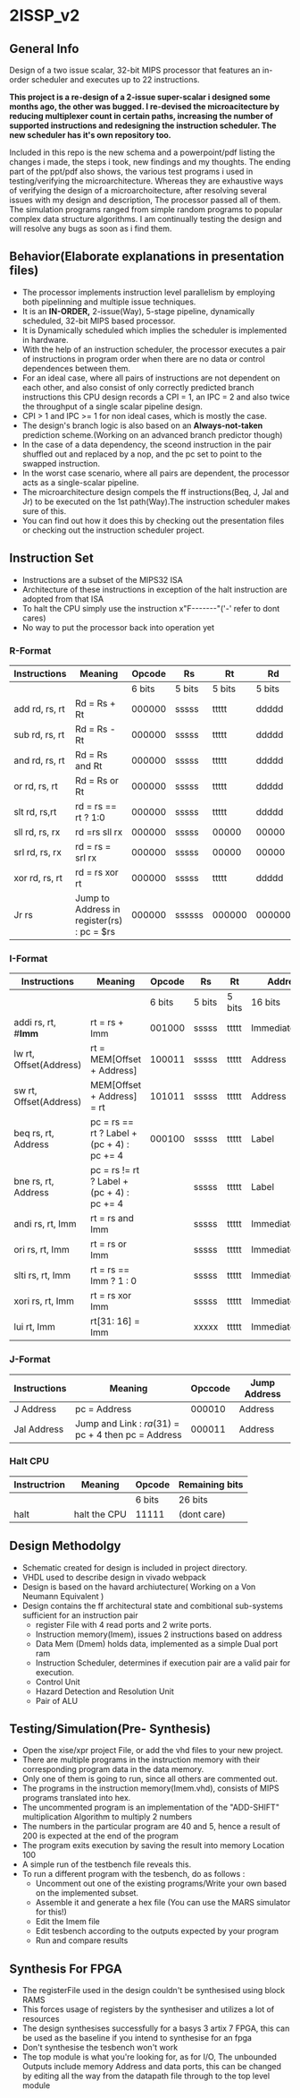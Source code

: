 # 2ISSP_v2
## General Info
Design of a two issue scalar, 32-bit MIPS processor that features an in-order scheduler and executes up to 22 instructions.


**This project is a re-design of a 2-issue super-scalar i designed some months ago, the other was bugged. I re-devised the
microacitecture by reducing multiplexer count in certain paths, increasing the number of supported instructions and redesigning the instruction scheduler. The new scheduler has it's own repository too.**

Included in this repo is the new schema and a powerpoint/pdf listing the changes i made, the steps i took, new findings and my thoughts. The ending part of the ppt/pdf also shows, the various test programs i used in testing/verifying the microarchitecture. Whereas they are exhaustive ways of verifying the design of a microarchoitecture, after resolving several issues with my design and description, The processor passed all of them. The simulation programs ranged from simple random programs to popular complex data structure algorithms. I am continually testing the design and will resolve any bugs as soon as i find them. 


## Behavior(Elaborate explanations in presentation files)
* The processor implements instruction level parallelism by employing both pipelinning and multiple issue techniques.
* It is an **IN-ORDER,** 2-issue(Way), 5-stage pipeline, dynamically scheduled, 32-bit MIPS based processor.
* It is Dynamically scheduled which implies the scheduler is implemented in hardware. 
* With the help of an instruction scheduler, the processor executes a pair of instructions in program order when 
  there are no data or control dependences between them.
* For an ideal case, where all pairs of instructions are not dependent on  each other, and also consist of only correctly       predicted branch instructions this CPU design records a CPI = 1, an IPC = 2 and also twice the throughput of a single         scalar pipeline design.
* CPI > 1 and IPC >= 1 for non ideal cases, which is mostly the case.
* The design's branch logic is also based on an  **Always-not-taken** prediction scheme.(Working on an advanced branch           predictor though)
* In the case of a data dependency, the sceond instruction in the pair shuffled out and replaced by a nop,
  and the pc set to point to the swapped instruction.
* In the worst case scenario, where all pairs are dependent, the processor acts as a single-scalar pipeline.
* The microarchitecture design compels the ff instructions(Beq, J, Jal and Jr) to be executed on the 1st path(Way).The 
  instruction scheduler makes sure of this. 
* You can find out how it does this by checking out the presentation files or checking out the instruction 
  scheduler project. 
 

## Instruction Set
* Instructions are a subset of the MIPS32 ISA 
* Architecture of these instructions in exception of the halt instruction are adopted from that ISA
* To halt the CPU simply use the instruction x"F-------"('-' refer to dont cares)
* No way to put the processor back into operation yet

### R-Format
| Instructions | Meaning | Opcode | Rs | Rt | Rd | shamt | Funct|
|--------------|---------|--------|----|----|----|-------|------| 
| | | 6 bits| 5 bits | 5 bits | 5 bits | 5 bits | 6 bits|
| add rd, rs, rt| Rd = Rs + Rt | 000000| sssss| ttttt| ddddd| 00000| 100000| 
|sub rd, rs, rt| Rd = Rs -Rt|000000|sssss|ttttt|ddddd|00000| 100010|
|and rd, rs, rt|Rd = Rs and Rt |000000| sssss| ttttt | ddddd| 00000| 100100 |
|or rd, rs, rt|Rd = Rs or Rt |000000| sssss| ttttt | ddddd| 00000| 100101 |
|slt rd, rs,rt |rd = rs == rt ? 1:0 |000000| sssss| ttttt | ddddd| 00000| 101010 |
|sll rd, rs, rx | rd =rs sll rx | 000000 | sssss | 00000 | 00000 | xxxxxx | 000000 |
| srl rd, rs, rx | rd = rs = srl rx | 000000 | sssss | 00000 | 00000 | xxxxxx | 000010 |  
| xor rd, rs, rt | rd = rs xor rt | 000000 | sssss | ttttt | ddddd | 00000 | 100110 |
|Jr rs  | Jump to Address in register(rs) : pc = $rs| 000000 | ssssss | 000000 | 000000 | 00000 | 001000 |  
### I-Format
| Instructions | Meaning | Opcode | Rs | Rt | Address | 
|-|-|-|-|-|-|
|||6 bits| 5  bits | 5 bits | 16 bits |
|addi rs, rt, #**Imm**|rt = rs + Imm |001000| sssss | ttttt | Immediate(Imm)|
|lw rt, Offset(Address) | rt = MEM[Offset + Address] | 100011| sssss | ttttt | Address |
|sw rt, Offset(Address) | MEM[Offset + Address] = rt | 101011 | sssss| ttttt | Address |
|beq rs, rt, Address | pc = rs == rt ? Label + (pc + 4) : pc += 4 | 000100 | sssss | ttttt | Label | 
|bne rs, rt, Address | pc = rs != rt ?  Label + (pc + 4) : pc += 4 | | sssss| ttttt | Label | 
|andi rs, rt, Imm| rt = rs and Imm || sssss | ttttt | Immediate(Imm)|
|ori rs, rt, Imm | rt = rs or Imm ||  sssss | ttttt | Immediate(Imm)|
|slti rs, rt, Imm| rt = rs == Imm ? 1 : 0  || sssss | ttttt | Immediate(Imm) |
|xori rs, rt, Imm | rt = rs xor Imm || sssss | ttttt | Immediate(Imm) |
|lui rt, Imm| rt[31: 16] = Imm || xxxxx | ttttt | Immediate(Imm) |

### J-Format 
| Instructions | Meaning | Opccode | Jump Address |
|-|-|-|-|
|J Address | pc = Address | 000010 | Address |
| Jal Address | Jump and Link : $ra($31) = pc + 4 then pc = Address | 000011 | Address |  



### Halt CPU
| Instructrion | Meaning | Opcode | Remaining bits |
|--------------|---------|--------|----------------|
| |  | 6 bits | 26 bits |
| halt         | halt the CPU | 11111 | (dont care) |

## Design Methodolgy
 * Schematic created for design is included in project directory.
 * VHDL used to describe design in vivado webpack
 * Design is based on the havard archiutecture( Working on a Von Neumann Equivalent )
 * Design contains the ff architectural state and combitional sub-systems sufficient for an instruction pair
     * register File with 4 read ports and 2 write ports.
     * Instruction memory(Imem), issues 2 instructions based on address
     * Data Mem (Dmem) holds data, implemented as a simple Dual port ram
     * Instruction Scheduler, determines if execution pair are a valid pair for execution. 
     * Control Unit
     * Hazard Detection and Resolution Unit
     * Pair of ALU

## Testing/Simulation(Pre- Synthesis)
  * Open the xise/xpr project File, or add the vhd files to your new project.
  * There are multiple programs in the instruction memory with their corresponding program data in the data memory.
  * Only one of them is going to run, since all others are commented out.
  * The programs in the instruction memory(Imem.vhd), consists of MIPS programs translated into hex.
  * The uncommented program is an implementation of the "ADD-SHIFT" multiplication Algorithm to multiply 2 numbers
  * The numbers in the particular program are 40 and 5, hence a result of 200 is expected at the end of the program 
  * The program exits execution by saving the result into memory Location 100
  * A simple run of the testbench file reveals this. 
  * To run a different program with the tesbench, do as follows : 
      * Uncomment out one of the existing programs/Write your own based on the implemented subset. 
      * Assemble it and generate a hex file (You can use the MARS simulator for this!)
      * Edit the Imem file 
      * Edit tesbench according to the outputs expected by your program
      * Run and compare results
      
 ## Synthesis For FPGA
  * The registerFile used in the design couldn't be synthesised using block RAMS
  * This forces usage of registers by the synthesiser and utilizes a lot of resources
  * The design synthesises successfully for a basys 3 artix 7 FPGA, this can be used as the baseline if you intend to 
    synthesise for an fpga
  * Don't synthesise the tesbench won't work
  * The top module is what you're looking for, as for I/O, The unbounded Outputs include memory Address and data ports, 
    this can be changed by editing all the way from the datapath file through to the top level module 
  
   
  
  
 
    
    
  
  
  
     
     

